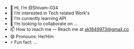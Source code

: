 - 👋 Hi, I’m @Shivam-034
- 👀 I’m interested in Tech related Work's 
- 🌱 I’m currently learning API
- 💞️ I’m looking to collaborate on ...
- 📫 How to reach me -- Reach me at sk1849973@gmail.co
- 😄 Pronouns: He/Him
- ⚡ Fun fact: ...

<!---
Shivam-034/Shivam-034 is a ✨ special ✨ repository because its `README.md` (this file) appears on your GitHub profile.
You can click the Preview link to take a look at your changes.
--->



